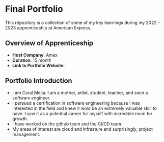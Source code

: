 # Final Portfolio

This repository is a collection of some of my key learnings during my 2022 - 2023 apprenticeship at American Express.

## Overview of Apprenticeship
- **Host Company**: Amex
- **Duration**: 15 month
- **Link to Portfolio Website**:

## Portfolio Introduction
- I am Coral Mejia. I am a mother, artist, student, teacher, and soon a software engineer.
- I persued a certification in software engineering because I was interested in the field and knew it wold be an extremely valuable skill to have. I saw it as a potential career for myself with incredible room for growth.
- I have worked on the github team and the CI/CD team.
- My areas of interest are cloud and infrasture and surprisingly, project management.
